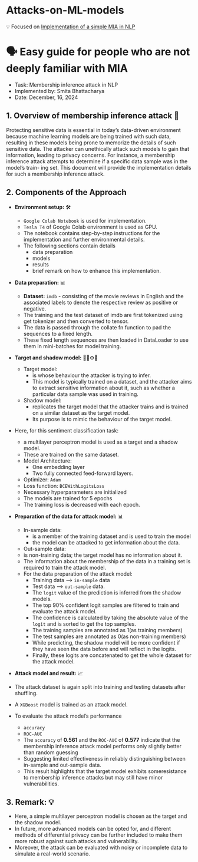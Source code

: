 # Attacks-on-ML-models
💡 Focused on <a href="https://github.com/Smita1908/Attacks-on-ML-models/blob/main/Membership_inference_attack_SB.ipynb"> Implementation of a simple MIA in NLP </a>
# 🗣️ Easy guide for people who are not deeply familiar with MIA
- Task: Membership inference attack in NLP
- Implemented by: Smita Bhattacharya
- Date: December, 16, 2024
## 1. Overview of membership inference attack 📌
Protecting sensitive data is essential in today’s data-driven environment because machine
learning models are being trained with such data, resulting in these models being prone
to memorize the details of such sensitive data. The attacker can unethically attack such
models to gain that information, leading to privacy concerns. For instance, a membership
inference attack attempts to determine if a specific data sample was in the model’s train-
ing set. This document will provide the implementation details for such a membership
inference attack.
## 2. Components of the Approach
- **Environment setup:** 🛠️
  - `Google Colab Notebook` is used for implementation.
  - `Tesla T4` of Google Colab environment is used as GPU.
  - The notebook contains step-by-step instructions for the implementation and further environmental details.
  - The following sections contain details
    -  data preparation
    -  models
    -  results
    -  brief remark on how to enhance this implementation.
    
- **Data preparation:** 📊
  - **Dataset:** `imdb` - consisting of the movie reviews in English and the associated labels to denote the respective review as positive or negative.
  - The training and the test dataset of imdb are first tokenized using get tokenizer and then converted to tensor.
  - The data is passed through the collate fn function to pad the sequences to a fixed length.
  - These fixed length sequences are then loaded in DataLoader to use them in mini-batches for model training.
    
- **Target and shadow model:** 🤖🧠⚙️🔆
  - Target model:
    - is whose behaviour the attacker is trying to infer.
    - This model is typically trained on a dataset, and the attacker aims to extract sensitive information about it, such as whether a particular data sample was used in training.
  - Shadow model:
    - replicates the target model that the attacker trains and is trained on a similar dataset as the target model.
    - Its purpose is to mimic the behaviour of the target model.
- Here, for this sentiment classification task:
  -  a multilayer perceptron model is used as a target and a shadow model.
  -  These are trained on the same dataset.
  -  Model Architecture:
      -   One embedding layer
      -   Two fully connected feed-forward layers.
  -   Optimizer: `Adam`
  -   Loss function: `BCEWithLogitsLoss`
  -   Necessary hyperparameters are initialized
  -   The models are trained for 5 epochs
  -   The training loss is decreased with each epoch.

- **Preparation of the data for attack model:** 📊
  - In-sample data:
    -  is a member of the training dataset and is used to train the model
    -  the model can be attacked to get information about the data.
  -  Out-sample data:
    - is non-training data; the target model has no information about it.
    - The information about the membership of the data in a training set is required to train the attack model.
  - For the data preparation of the attack model:
    -  Training data --> `in-sample` data
    -  Test data --> `out-sample` data.
    -  The `logit` value of the prediction is inferred from the shadow models.
    -  The top 90% confident logit samples are filtered to train and evaluate the attack model.
    -  The confidence is calculated by taking the absolute value of the `logit` and is sorted to get the top samples.
    -  The training samples are annotated as 1(as training members)
    -  The test samples are annotated as 0(as non-training members)
    -  While predicting, the shadow model will be more confident if they have seen the data before and will reflect in the logits.
    -  Finally, these logits are concatenated to get the whole dataset for the attack model.
    
- **Attack model and result:** 📈
- The attack dataset is again split into training and testing datasets after shuffling.
- A `XGBoost` model is trained as an attack model.
- To evaluate the attack model’s performance
    -   `accuracy`
    -   `ROC-AUC`
    -    The `accuracy` of **0.561** and the `ROC-AUC` of **0.577** indicate that the membership inference attack model performs only slightly better than random guessing
    -    Suggesting limited effectiveness in reliably distinguishing between in-sample and out-sample data.
    -    This result highlights that the target model exhibits someresistance to membership inference attacks but may still have minor vulnerabilities.
      
## 3. Remark: 💡
- Here, a simple multilayer perceptron model is chosen as the target and the shadow model.
- In future, more advanced models can be opted for, and different methods of differential privacy can be further included to make them more robust against such attacks and vulnerability.
- Moreover, the attack can be evaluated with noisy or incomplete data to simulate a real-world scenario.

